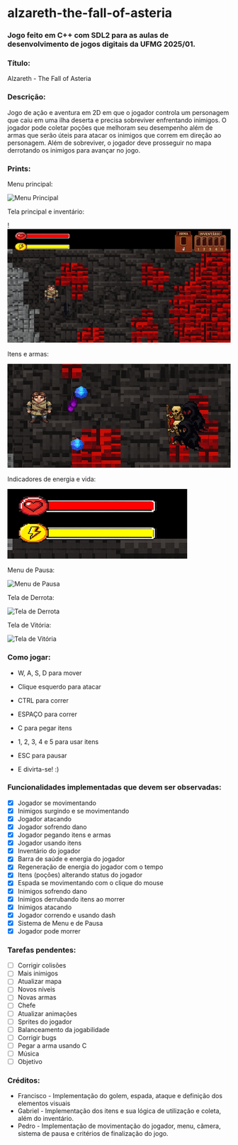 # alzareth-the-fall-of-asteria

### Jogo feito em C++ com SDL2 para as aulas de desenvolvimento de jogos digitais da UFMG 2025/01.

### Título: 

Alzareth - The Fall of Asteria

### Descrição: 

Jogo de ação e aventura em 2D em que o jogador controla um personagem que caiu em uma ilha deserta e precisa sobreviver enfrentando inimigos. O jogador pode coletar poções que melhoram seu desempenho além de armas que serão úteis para atacar os inimigos que correm em direção ao personagem. Além de sobreviver, o jogador deve prosseguir no mapa derrotando os inimigos para avançar no jogo.

### Prints:

Menu principal:

![Menu Principal](https://github.com/user-attachments/assets/32f67da5-2dab-401d-9fb5-b55844b23fc5)

Tela principal e inventário:

!![Principal](image.png)

Itens e armas:

![Itens e armas](image-1.png)

Indicadores de energia e vida:

![Energia e vida](image-2.png)

Menu de Pausa:

![Menu de Pausa](https://github.com/user-attachments/assets/3c168d16-1865-4934-864f-19bb17ad2a1b)

Tela de Derrota:

![Tela de Derrota](https://github.com/user-attachments/assets/74ab9da7-8920-44de-bffa-78e3a47d8e7a)

Tela de Vitória:

![Tela de Vitória](https://github.com/user-attachments/assets/634bb7ae-98fd-4b20-bbf6-d74f06127a24)

### Como jogar:

- W, A, S, D para mover
- Clique esquerdo para atacar
- CTRL para correr
- ESPAÇO para correr
- C para pegar itens
- 1, 2, 3, 4 e 5 para usar itens
- ESC para pausar

- E divirta-se! :)

### Funcionalidades implementadas que devem ser observadas:

- [x] Jogador se movimentando
- [x] Inimigos surgindo e se movimentando
- [x] Jogador atacando
- [x] Jogador sofrendo dano
- [x] Jogador pegando itens e armas
- [x] Jogador usando itens
- [x] Inventário do jogador
- [x] Barra de saúde e energia do jogador
- [x] Regeneração de energia do jogador com o tempo
- [x] Itens (poções) alterando status do jogador
- [x] Espada se movimentando com o clique do mouse
- [x] Inimigos sofrendo dano
- [x] Inimigos derrubando itens ao morrer
- [x] Inimigos atacando
- [x] Jogador correndo e usando dash
- [x] Sistema de Menu e de Pausa
- [x] Jogador pode morrer

### Tarefas pendentes:

- [ ] Corrigir colisões
- [ ] Mais inimigos
- [ ] Atualizar mapa
- [ ] Novos níveis
- [ ] Novas armas
- [ ] Chefe
- [ ] Atualizar animações
- [ ] Sprites do jogador
- [ ] Balanceamento da jogabilidade
- [ ] Corrigir bugs
- [ ] Pegar a arma usando C
- [ ] Música
- [ ] Objetivo

### Créditos:

- Francisco - Implementação do golem, espada, ataque e definição dos elementos visuais
- Gabriel - Implementação dos itens e sua lógica de utilização e coleta, além do inventário.
- Pedro - Implementação de movimentação do jogador, menu, câmera, sistema de pausa e critérios de finalização do jogo.